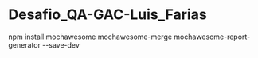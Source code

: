 # Desafio_QA-GAC-Luis_Farias

npm install mochawesome mochawesome-merge mochawesome-report-generator --save-dev
